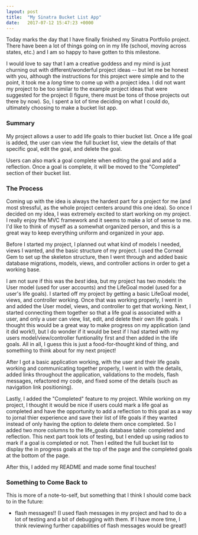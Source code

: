 ```yaml
---
layout: post
title:  "My Sinatra Bucket List App"
date:   2017-07-12 15:47:23 +0000
---
```


Today marks the day that I have finally finished my Sinatra Portfolio project. There have been a lot of things going on in my life (school, moving across states, etc.) and I am so happy to have gotten to this milestone. 

I would love to say that I am a creative goddess and my mind is just churning out with different/wonderful project ideas -- but let me be honest with you, although the instructions for this project were simple and to the point, it took me a *long* time to come up with a project idea. I did not want my project to be too similar to the example project ideas that were suggested for the project (I figure, there must be tons of those projects out there by now). So, I spent a lot of time deciding on what I could do, ultimately choosing to make a bucket list app.

### Summary

My project allows a user to add life goals to thier bucket list. Once a life goal is added, the user can view the full bucket list, view the details of that specific goal, edit the goal, and delete the goal. 

Users can also mark a goal complete when editing the goal and add a reflection. Once a goal is complete, it will be moved to the "Completed" section of their bucket list.

### The Process 

Coming up with the idea is always the hardest part for a project for me (and most stressful, as the whole project centers around this one idea). So once I decided on my idea, I was extremely excited to start working on my project. I really enjoy the MVC framework and it seems to make a lot of sense to me. I'd like to think of myself as a somewhat organized person, and this is a great way to keep everything uniform and organized in your app. 

Before I started my project, I planned out what kind of models I needed, views I wanted, and the basic structure of my project. I used the Corneal Gem to set up the skeleton structure, then I went through and added basic database migrations, models, views, and controller actions in order to get a working base. 

I am not sure if this was the *best* idea, but my project has two models: the User model (used for user accounts) and the LifeGoal model (used for a user's life goals). I started off my project by getting a basic LifeGoal model, views, and controller working. Once that was working properly, I went in and added the User model, views, and controller to get that working. Next, I started connecting them together so that a life goal is associated with a user, and only a user can view, list, edit, and delete their own life goals. I thought this would be a great way to make progress on my application (and it did work!), but I do wonder if it would be best if I had started with my users model/view/controller funtionality first and then added in the life goals. All in all, I guess this is just a food-for-thought kind of thing, and something to think about for my next project!

After I got a basic application working, with the user and their life goals working and communicating together properly, I went in with the details, added links throughout the application, validations to the models, flash messages, refactored my code, and fixed some of the details (such as navigation link positioning). 

Lastly, I added the "Completed" feature to my project. While working on my project, I thought it would be nice if users could mark a life goal as completed and have the opportunity to add a reflection to this goal as a way to jornal thier experience and save their list of life goals if they wanted instead of only having the option to delete them once completed. So I added two more columns to the life_goals database table: completed and reflection. This next part took lots of testing, but I ended up using radios to mark if a goal is completed or not. Then I edited the full bucket list to display the in progress goals at the top of the page and the completed goals at the bottom of the page. 

After this, I added my README and made some final touches!

### Something to Come Back to 

This is more of a note-to-self, but something that I think I should come back to in the future:
* flash messages!!  (I used flash messages in my project and had to do a lot of testing and a bit of debugging with them. If I have more time, I think reviewing further capabilities of flash messages would be great!)
